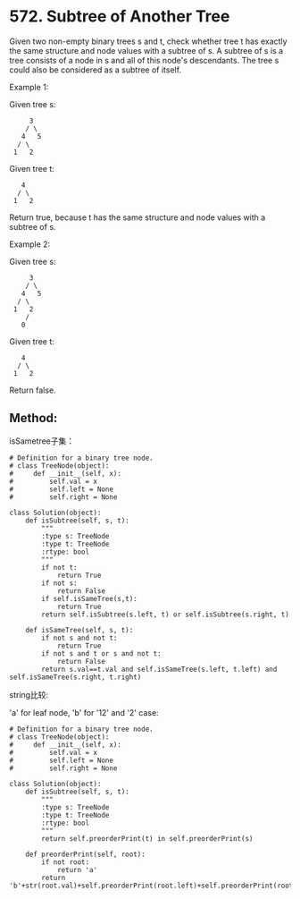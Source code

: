 # 572. Subtree of Another Tree

Given two non-empty binary trees s and t, check whether tree t has exactly the same structure and node values with a subtree of s. A subtree of s is a tree consists of a node in s and all of this node's descendants. The tree s could also be considered as a subtree of itself.

Example 1:

Given tree s:

         3
        / \
       4   5
      / \
     1   2

Given tree t:

       4 
      / \
     1   2

Return true, because t has the same structure and node values with a subtree of s.

Example 2:

Given tree s:

         3
        / \
       4   5
      / \
     1   2
        /
       0

Given tree t:

       4
      / \
     1   2

Return false.

## Method:

isSametree子集：

    # Definition for a binary tree node.
    # class TreeNode(object):
    #     def __init__(self, x):
    #         self.val = x
    #         self.left = None
    #         self.right = None
    
    class Solution(object):
        def isSubtree(self, s, t):
            """
            :type s: TreeNode
            :type t: TreeNode
            :rtype: bool
            """
            if not t:
                return True
            if not s:
                return False
            if self.isSameTree(s,t):
                return True
            return self.isSubtree(s.left, t) or self.isSubtree(s.right, t)
            
        def isSameTree(self, s, t):
            if not s and not t:
                return True
            if not s and t or s and not t:
                return False
            return s.val==t.val and self.isSameTree(s.left, t.left) and self.isSameTree(s.right, t.right)
            
string比较:

'a' for leaf node, 'b' for '12' and '2' case:

    # Definition for a binary tree node.
    # class TreeNode(object):
    #     def __init__(self, x):
    #         self.val = x
    #         self.left = None
    #         self.right = None
    
    class Solution(object):
        def isSubtree(self, s, t):
            """
            :type s: TreeNode
            :type t: TreeNode
            :rtype: bool
            """
            return self.preorderPrint(t) in self.preorderPrint(s)
            
        def preorderPrint(self, root):
            if not root:
                return 'a'
            return 'b'+str(root.val)+self.preorderPrint(root.left)+self.preorderPrint(root.right)